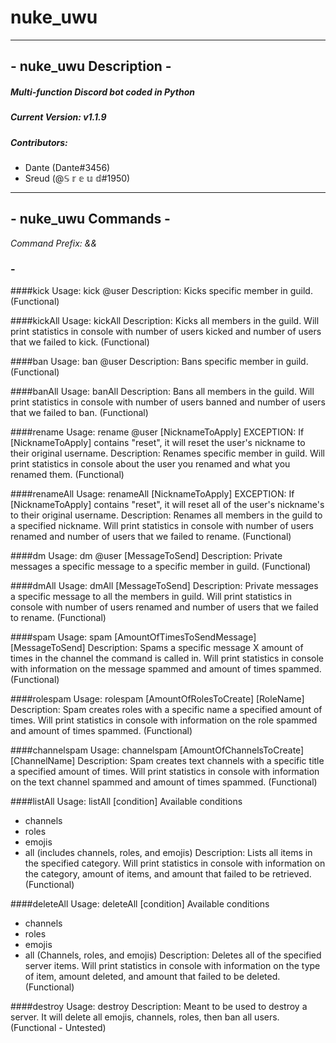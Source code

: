 # nuke_uwu
----------------------

## - nuke_uwu Description -
##### Multi-function Discord bot coded in Python
##### Current Version: v1.1.9
##### Contributors: 
 - Dante (Dante#3456)
 - Sreud (@𝕊 𝕣 𝕖 𝕦 𝕕#1950)

----------------------

## - nuke_uwu Commands -
*Command Prefix: &&*

### - 

####kick
Usage: kick @user
Description: Kicks specific member in guild. (Functional) 

####kickAll
Usage: kickAll
Description: Kicks all members in the guild. Will print statistics in console with number of users kicked and number of users that we failed to kick. (Functional) 

####ban
Usage: ban @user
Description: Bans specific member in guild. (Functional) 

####banAll
Usage: banAll
Description: Bans all members in the guild. Will print statistics in console with number of users banned and number of users that we failed to ban. (Functional) 

####rename
Usage: rename @user [NicknameToApply]
EXCEPTION: If [NicknameToApply] contains "reset", it will reset the user's nickname to their original username.
Description: Renames specific member in guild. Will print statistics in console about the user you renamed and what you renamed them. (Functional) 

####renameAll
Usage: renameAll [NicknameToApply]
EXCEPTION: If [NicknameToApply] contains "reset", it will reset all of the user's nickname's to their original username.
Description: Renames all members in the guild to a specified nickname. Will print statistics in console with number of users renamed and number of users that we failed to rename. (Functional) 

####dm
Usage: dm @user [MessageToSend]
Description: Private messages a specific message to a specific member in guild. (Functional) 

####dmAll
Usage: dmAll [MessageToSend]
Description: Private messages a specific message to all the members in guild. Will print statistics in console with number of users renamed and number of users that we failed to rename. (Functional) 

####spam
Usage: spam [AmountOfTimesToSendMessage] [MessageToSend]
Description: Spams a specific message X amount of times in the channel the command is called in. Will print statistics in console with information on the message spammed and amount of times spammed. (Functional) 

####rolespam
Usage: rolespam [AmountOfRolesToCreate] [RoleName]
Description: Spam creates roles with a specific name a specified amount of times. Will print statistics in console with information on the role spammed and amount of times spammed. (Functional) 

####channelspam
Usage: channelspam [AmountOfChannelsToCreate] [ChannelName]
Description: Spam creates text channels with a specific title a specified amount of times. Will print statistics in console with information on the text channel spammed and amount of times spammed. (Functional) 

####listAll
Usage: listAll [condition]
Available conditions
 - channels
 - roles
 - emojis
 - all (includes channels, roles, and emojis)
Description: Lists all items in the specified category. Will print statistics in console with information on the category, amount of items, and amount that failed to be retrieved. (Functional) 

####deleteAll
Usage: deleteAll [condition]
Available conditions
 - channels
 - roles
 - emojis
 - all (Channels, roles, and emojis)
Description: Deletes all of the specified server items. Will print statistics in console with information on the type of item, amount deleted, and amount that failed to be deleted. (Functional) 

####destroy
Usage: destroy
Description: Meant to be used to destroy a server. It will delete all emojis, channels, roles, then ban all users. (Functional - Untested) 